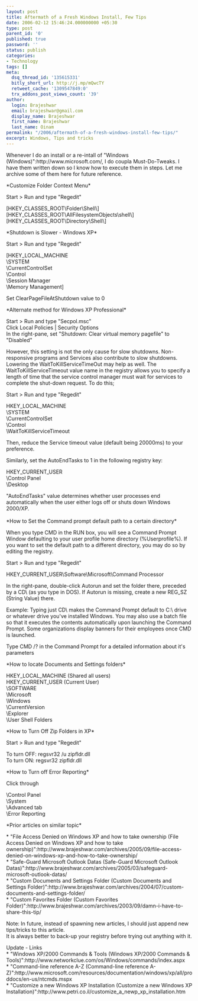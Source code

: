 ```yaml
---
layout: post
title: Aftermath of a Fresh Windows Install, Few Tips
date: 2006-02-12 15:46:24.000000000 +05:30
type: post
parent_id: '0'
published: true
password: ''
status: publish
categories:
- Technology
tags: []
meta:
  dsq_thread_id: '135615331'
  bitly_short_url: http://j.mp/mQwcTY
  retweet_cache: '1309547849:0'
  trx_addons_post_views_count: '39'
author:
  login: Brajeshwar
  email: brajeshwar@gmail.com
  display_name: Brajeshwar
  first_name: Brajeshwar
  last_name: Oinam
permalink: "/2006/aftermath-of-a-fresh-windows-install-few-tips/"
excerpt: Windows, Tips and tricks
---
```

<p>Whenever I do an install or a re-intall of "Windows (Windows)":http://www.microsoft.com/, I do coupla Must-Do-Tweaks. I have them written down so I know how to execute them in steps. Let me archive some of them here for future reference.</p>
<p>*Customize Folder Context Menu*</p>
<p>Start > Run and type "Regedit"</p>
<p>[HKEY_CLASSES_ROOT\Folder\Shell\]<br />
[HKEY_CLASSES_ROOT\AllFilesystemObjects\shell\]<br />
[HKEY_CLASSES_ROOT\Directory\Shell\]</p>
<p>*Shutdown is Slower - Windows XP*</p>
<p>Start > Run and type "Regedit"</p>
<p>[HKEY_LOCAL_MACHINE<br />
\SYSTEM<br />
\CurrentControlSet<br />
\Control<br />
\Session Manager<br />
\Memory Management]</p>
<p>Set ClearPageFileAtShutdown value to 0</p>
<p>*Alternate method for Windows XP Professional*</p>
<p>Start > Run and type "Secpol.msc"<br />
Click Local Policies | Security Options<br />
In the right-pane, set "Shutdown: Clear virtual memory pagefile" to "Disabled"</p>
<p>However, this setting is not the only cause for slow shutdowns. Non-responsive programs and Services also contribute to slow shutdowns. Lowering the WaitToKillServiceTimeOut may help as well. The WaitToKillServiceTimeout value name in the registry allows you to specify a length of time that the service control manager must wait for services to complete the shut-down request. To do this;</p>
<p>Start > Run and type "Regedit"</p>
<p>HKEY_LOCAL_MACHINE<br />
\SYSTEM<br />
\CurrentControlSet<br />
\Control<br />
\WaitToKillServiceTimeout</p>
<p>Then, reduce the Service timeout value (default being 20000ms) to your preference.</p>
<p>Similarly, set the AutoEndTasks to 1 in the following registry key: </p>
<p>HKEY_CURRENT_USER<br />
\Control Panel<br />
\Desktop</p>
<p>"AutoEndTasks" value determines whether user processes end automatically when the user either logs off or shuts down Windows 2000/XP.<br />
<!--more--><br />
*How to Set the Command prompt default path to a certain directory*</p>
<p>When you type CMD in the RUN box, you will see a Command Prompt Window defaulting to your user profile home directory (%Userprofile%). If you want to set the default path to a different directory, you may do so by editing the registry.</p>
<p>Start > Run and type "Regedit"</p>
<p>HKEY_CURRENT_USER\Software\Microsoft\Command Processor</p>
<p>In the right-pane, double-click Autorun and set the folder there, preceded by a CD\ (as you type in DOS). If Autorun is missing, create a new REG_SZ (String Value) there.</p>
<p>Example: Typing just CD\ makes the Command Prompt default to C:\ drive or whatever drive you've installed Windows. You may also use a batch file so that it executes the contents automatically upon launching the Command Prompt. Some organizations display banners for their employees once CMD is launched.</p>
<p>Type CMD /? in the Command Prompt for a detailed information about it's parameters</p>
<p>*How to locate Documents and Settings folders*</p>
<p>HKEY_LOCAL_MACHINE (Shared all users)<br />
HKEY_CURRENT_USER (Current User)<br />
\SOFTWARE<br />
\Microsoft<br />
\Windows<br />
\CurrentVersion<br />
\Explorer<br />
\User Shell Folders</p>
<p>*How to Turn Off Zip Folders in XP*</p>
<p>Start > Run and type "Regedit"</p>
<p>To turn OFF: regsvr32 /u zipfldr.dll<br />
To turn ON: regsvr32 zipfldr.dll</p>
<p>*How to Turn off Error Reporting*</p>
<p>Click through</p>
<p>\Control Panel<br />
\System<br />
\Advanced tab<br />
\Error Reporting</p>
<p>*Prior articles on similar topic*</p>
<p>* "File Access Denied on Windows XP and how to take ownership (File Access Denied on Windows XP and how to take ownership)":http://www.brajeshwar.com/archives/2005/09/file-access-denied-on-windows-xp-and-how-to-take-ownership/<br />
* "Safe-Guard Microsoft Outlook Datas (Safe-Guard Microsoft Outlook Datas)":http://www.brajeshwar.com/archives/2005/03/safeguard-microsoft-outlook-datas/<br />
* "Custom Documents and Settings Folder (Custom Documents and Settings Folder)":http://www.brajeshwar.com/archives/2004/07/custom-documents-and-settings-folder/<br />
* "Custom Favorites Folder (Custom Favorites Folder)":http://www.brajeshwar.com/archives/2003/09/damn-i-have-to-share-this-tip/</p>
<p>Note: In future, instead of spawning new articles, I should just append new tips/tricks to this article.<br />
<span class="codeRed">It is always better to back-up your registry before trying out anything with it.</span></p>
<p>Update - Links<br />
* "Windows XP/2000 Commands & Tools (Windows XP/2000 Commands & Tools)":http://www.networkclue.com/os/Windows/commands/index.aspx<br />
* "Command-line reference A-Z (Command-line reference A-Z)":http://www.microsoft.com/resources/documentation/windows/xp/all/proddocs/en-us/ntcmds.mspx<br />
* "Customize a new Windows XP Installation (Customize a new Windows XP Installation)":http://www.petri.co.il/customize_a_newp_xp_installation.htm</p>
